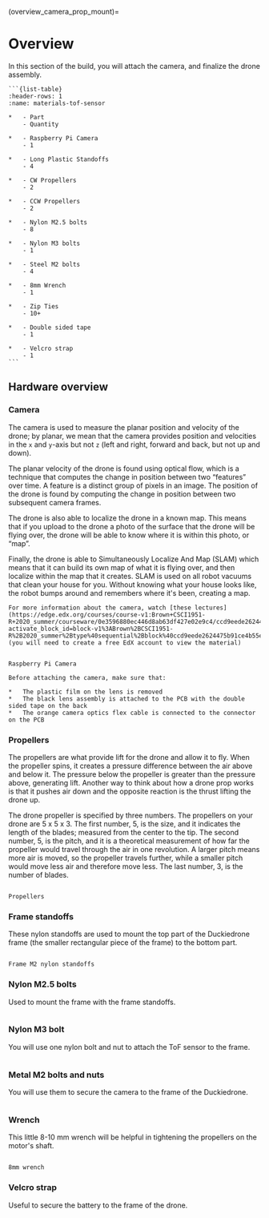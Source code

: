 (overview_camera_prop_mount)=
# Overview


In this section of the build, you will attach the camera, and finalize the drone assembly.

````{admonition} What you will need
```{list-table}
:header-rows: 1
:name: materials-tof-sensor

*   - Part
    - Quantity

*   - Raspberry Pi Camera 
    - 1

*   - Long Plastic Standoffs 
    - 4

*   - CW Propellers 
    - 2

*   - CCW Propellers 
    - 2

*   - Nylon M2.5 bolts 
    - 8

*   - Nylon M3 bolts 
    - 1

*   - Steel M2 bolts 
    - 4

*   - 8mm Wrench 
    - 1

*   - Zip Ties 
    - 10+

*   - Double sided tape
    - 1

*   - Velcro strap
    - 1
```
````

## Hardware overview

### Camera

The camera is used to measure the planar position and velocity of the drone; by planar, we mean that the camera provides position and velocities in the `x` and `y`-axis but not `z` (left and right, forward and back, but not up and down).

The planar velocity of the drone is found using optical flow, which is a technique that computes the change in position between two “features” over time. A feature is a distinct group of pixels in an image. The position of the drone is found by computing the change in position between two subsequent camera frames.

The drone is also able to localize the drone in a known map. This means that if you upload to the drone a photo of the surface that the drone will be flying over, the drone will be able to know where it is within this photo, or “map”. 

Finally, the drone is able to Simultaneously Localize And Map (SLAM) which means that it can build its own map of what it is flying over, and then localize within the map that it creates. SLAM is used on all robot vacuums that clean your house for you. Without knowing what your house looks like, the robot bumps around and remembers where it's been, creating a map.

```{seealso}
For more information about the camera, watch [these lectures](https://edge.edx.org/courses/course-v1:Brown+CSCI1951-R+2020_summer/courseware/0e3596880ec446d8ab63df427e02e9c4/ccd9eede2624475b91ce4b55ee51ce87/?activate_block_id=block-v1%3ABrown%2BCSCI1951-R%2B2020_summer%2Btype%40sequential%2Bblock%40ccd9eede2624475b91ce4b55ee51ce87) (you will need to create a free EdX account to view the material)
```

```{figure} ../_images/components-official/camera.png

Raspberry Pi Camera
```

```{attention}
Before attaching the camera, make sure that:

*   The plastic film on the lens is removed
*   The black lens assembly is attached to the PCB with the double sided tape on the back
*   The orange camera optics flex cable is connected to the connector on the PCB
```

### Propellers
The propellers are what provide lift for the drone and allow it to fly. When the propeller spins, it creates a pressure difference between the air above and below it. The pressure below the propeller is greater than the pressure above, generating lift. Another way to think about how a drone prop works is that it pushes air down and the opposite reaction is the thrust lifting the drone up.

The drone propeller is specified by three numbers. The propellers on your drone are 5 x 5 x 3. The first number, 5, is the size, and it indicates the length of the blades; measured from the center to the tip. The second number, 5, is the pitch, and it is a theoretical measurement of how far the propeller would travel through the air in one revolution. A larger pitch means more air is moved, so the propeller travels further, while a smaller pitch would move less air and therefore move less. The last number, 3, is the number of blades.

```{figure} ../_images/components-official/propellers.png

Propellers
```

### Frame standoffs
These nylon standoffs are used to mount the top part of the Duckiedrone frame (the smaller rectangular piece of the frame) to the bottom part.

```{figure} ../_images/components-official/frame_standoffs.png

Frame M2 nylon standoffs
```

### Nylon M2.5 bolts
Used to mount the frame with the frame standoffs.

```{image} ../_images/components-official/M2_5_bolts_nuts_nylon.png
```

### Nylon M3 bolt
You will use one nylon bolt and nut to attach the ToF sensor to the frame.

```{image} ../_images/components-official/nylon_M3_bolts_nuts.png
```

### Metal M2 bolts and nuts
You will use them to secure the camera to the frame of the Duckiedrone.

```{image} ../_images/components-official/M2_metal_bolts.png
```

### Wrench
This little 8-10 mm wrench will be helpful in tightening the propellers on the motor's shaft.

```{figure} ../_images/components-official/wrench.png

8mm wrench
```

### Velcro strap

Useful to secure the battery to the frame of the drone.

```{image} ../_images/components-official/black_velcro.png
```